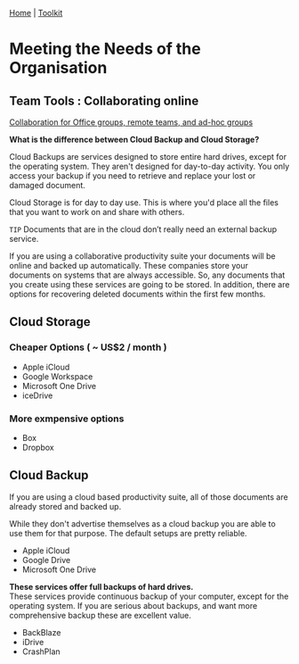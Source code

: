 [Home](index.html) | [Toolkit](Toolkit.html)


# Meeting the Needs of the Organisation
  
## Team Tools : Collaborating online
  
[Collaboration for Office groups, remote teams, and ad-hoc groups](Collaboration.html)
  
**What is the difference between Cloud Backup and Cloud Storage?**  

Cloud Backups are services designed to store entire hard drives, except for the operating system. They aren't designed for day-to-day activity. You only access your backup if you need to retrieve and replace your lost or damaged document. 

Cloud Storage is for day to day use. This is where you'd place all the files that you want to work on and share with others. 

``TIP`` Documents that are in the cloud don’t really need an external backup service. 

If you are using a collaborative productivity suite your documents will be online and backed up automatically. These companies store your documents on systems that are always accessible. So, any documents that you create using these services are going to be stored. In addition, there are options for recovering deleted documents within the first few months. 


## Cloud Storage  
  
### Cheaper Options ( ~ US$2 / month )
* Apple iCloud  
* Google Workspace  
* Microsoft One Drive  
* iceDrive  
  
### More exmpensive options
* Box  
* Dropbox  

  
## Cloud Backup    
If you are using a cloud based productivity suite, all of those documents are already stored and backed up. 

While they don't advertise themselves as a cloud backup you are able to use them for that purpose. The default setups are pretty reliable. 
- Apple iCloud  
- Google Drive  
- Microsoft One Drive 
 
**These services offer full backups of hard drives.**  
These services provide continuous backup of your computer, except for the operating system. If you are serious about backups, and want more comprehensive backup these are excellent value.  

- BackBlaze  
- iDrive  
- CrashPlan  
 
  
[1]: https://icedrive.net  
[2]: https://workplace.zoho.com.au/signup?type=org&plan=free  
[3]: https://trello.com  
[4]: https://asana.com  
[5]: https://podio.com  
[6]: https://www.flock.com  
[7]: https://nodered.org  

